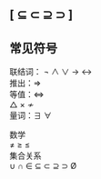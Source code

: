 ## [   ⊆ ⊂ ⊇ ⊃   ]


## 常见符号

联结词： ¬ ∧ ∨ → ↔  
推出：⇒  
等值：⇔  
△ × ≁  
量词：∃ ∀

数学  
≠ ≥ ≤  
集合关系  
∪ ∩ ∈ ⊆ ⊂ ⊇ ⊃ Ø




